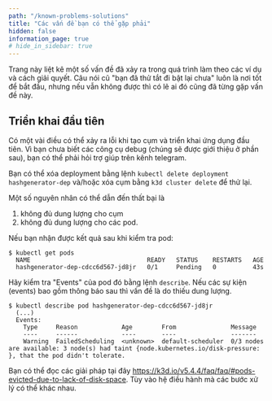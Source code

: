 ```yaml
---
path: "/known-problems-solutions"
title: "Các vấn đề bạn có thể gặp phải"
hidden: false
information_page: true
# hide_in_sidebar: true
---
```


Trang này liệt kê một số vấn đề đã xảy ra trong quá trình làm theo các ví dụ và cách giải quyết. Câu nói cũ "bạn đã thử tắt đi bật lại chưa" luôn là nơi tốt để bắt đầu, nhưng nếu vẫn không được thì có lẽ ai đó cũng đã từng gặp vấn đề này.

## Triển khai đầu tiên

Có một vài điều có thể xảy ra lỗi khi tạo cụm và triển khai ứng dụng đầu tiên. Vì bạn chưa biết các công cụ debug (chúng sẽ được giới thiệu ở phần sau), bạn có thể phải hỏi trợ giúp trên kênh telegram.

Bạn có thể xóa deployment bằng lệnh `kubectl delete deployment hashgenerator-dep` và/hoặc xóa cụm bằng `k3d cluster delete` để thử lại.

Một số nguyên nhân có thể dẫn đến thất bại là

1.  không đủ dung lượng cho cụm
2.  không đủ dung lượng cho các pod.

Nếu bạn nhận được kết quả sau khi kiểm tra pod:

```shell
$ kubectl get pods
  NAME                                READY   STATUS    RESTARTS   AGE
  hashgenerator-dep-cdcc6d567-jd8jr   0/1     Pending   0          43s
```

Hãy kiểm tra "Events" của pod đó bằng lệnh `describe`. Nếu các sự kiện (events) bao gồm thông báo sau thì vấn đề là do thiếu dung lượng.

```shell
$ kubectl describe pod hashgenerator-dep-cdcc6d567-jd8jr
  (...)
  Events:
    Type     Reason            Age        From               Message
    ----     ------            ----       ----               -------
    Warning  FailedScheduling  <unknown>  default-scheduler  0/3 nodes are available: 3 node(s) had taint {node.kubernetes.io/disk-pressure: }, that the pod didn't tolerate.
```

Bạn có thể đọc các giải pháp tại đây https://k3d.io/v5.4.4/faq/faq/#pods-evicted-due-to-lack-of-disk-space. Tùy vào hệ điều hành mà các bước xử lý có thể khác nhau.
